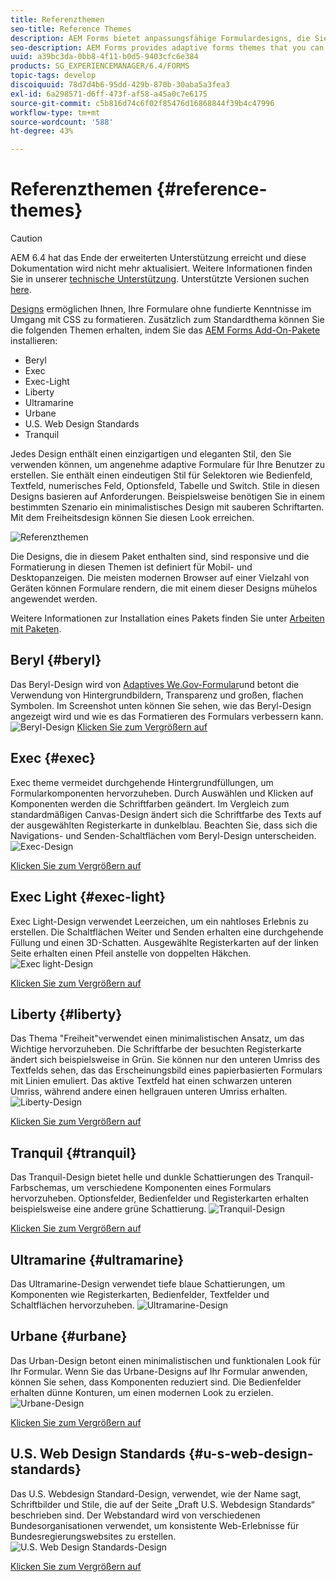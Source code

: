 ```yaml
---
title: Referenzthemen
seo-title: Reference Themes
description: AEM Forms bietet anpassungsfähige Formulardesigns, die Sie von Software Distribution beziehen und zur Gestaltung eines Formulars verwenden können.
seo-description: AEM Forms provides adaptive forms themes that you can get from Software Distribution and use to style a form.
uuid: a39bc3da-0bb8-4f11-b0d5-9403cfc6e384
products: SG_EXPERIENCEMANAGER/6.4/FORMS
topic-tags: develop
discoiquuid: 78d7d4b6-95dd-429b-870b-30aba5a3fea3
exl-id: 6a298571-d6ff-473f-af58-a45a0c7e6175
source-git-commit: c5b816d74c6f02f85476d16868844f39b4c47996
workflow-type: tm+mt
source-wordcount: '588'
ht-degree: 43%

---
```


# Referenzthemen {#reference-themes}

>[!CAUTION]
>
>AEM 6.4 hat das Ende der erweiterten Unterstützung erreicht und diese Dokumentation wird nicht mehr aktualisiert. Weitere Informationen finden Sie in unserer [technische Unterstützung](https://helpx.adobe.com/de/support/programs/eol-matrix.html). Unterstützte Versionen suchen [here](https://experienceleague.adobe.com/docs/?lang=de).

[Designs](/help/forms/using/themes.md) ermöglichen Ihnen, Ihre Formulare ohne fundierte Kenntnisse im Umgang mit CSS zu formatieren. Zusätzlich zum Standardthema können Sie die folgenden Themen erhalten, indem Sie das [AEM Forms Add-On-Pakete](https://experienceleague.adobe.com/docs/experience-manager-release-information/aem-release-updates/forms-updates/aem-forms-releases.html?lang=de) installieren:

* Beryl
* Exec
* Exec-Light
* Liberty
* Ultramarine
* Urbane
* U.S. Web Design Standards
* Tranquil

Jedes Design enthält einen einzigartigen und eleganten Stil, den Sie verwenden können, um angenehme adaptive Formulare für Ihre Benutzer zu erstellen. Sie enthält einen eindeutigen Stil für Selektoren wie Bedienfeld, Textfeld, numerisches Feld, Optionsfeld, Tabelle und Switch. Stile in diesen Designs basieren auf Anforderungen. Beispielsweise benötigen Sie in einem bestimmten Szenario ein minimalistisches Design mit sauberen Schriftarten. Mit dem Freiheitsdesign können Sie diesen Look erreichen.

![Referenzthemen](assets/ref-themes.png)

Die Designs, die in diesem Paket enthalten sind, sind responsive und die Formatierung in diesen Themen ist definiert für Mobil- und Desktopanzeigen. Die meisten modernen Browser auf einer Vielzahl von Geräten können Formulare rendern, die mit einem dieser Designs mühelos angewendet werden.

Weitere Informationen zur Installation eines Pakets finden Sie unter [Arbeiten mit Paketen](/help/sites-administering/package-manager.md).

## Beryl {#beryl}

Das Beryl-Design wird von [Adaptives We.Gov-Formular](/help/forms/using/gov-reference-site-walkthrough.md)und betont die Verwendung von Hintergrundbildern, Transparenz und großen, flachen Symbolen. Im Screenshot unten können Sie sehen, wie das Beryl-Design angezeigt wird und wie es das Formatieren des Formulars verbessern kann.
![Beryl-Design](assets/beryl.png)
[Klicken Sie zum Vergrößern auf](assets/beryl-1.png)

## Exec {#exec}

Exec theme vermeidet durchgehende Hintergrundfüllungen, um Formularkomponenten hervorzuheben. Durch Auswählen und Klicken auf Komponenten werden die Schriftfarben geändert. Im Vergleich zum standardmäßigen Canvas-Design ändert sich die Schriftfarbe des Texts auf der ausgewählten Registerkarte in dunkelblau. Beachten Sie, dass sich die Navigations- und Senden-Schaltflächen vom Beryl-Design unterscheiden.
![Exec-Design](assets/exec.png)

[Klicken Sie zum Vergrößern auf](assets/exec-1.png)

## Exec Light {#exec-light}

Exec Light-Design verwendet Leerzeichen, um ein nahtloses Erlebnis zu erstellen. Die Schaltflächen Weiter und Senden erhalten eine durchgehende Füllung und einen 3D-Schatten. Ausgewählte Registerkarten auf der linken Seite erhalten einen Pfeil anstelle von doppelten Häkchen.
![Exec light-Design](assets/exec-light.png)

[Klicken Sie zum Vergrößern auf](assets/exec-light-1.png)

## Liberty {#liberty}

Das Thema &quot;Freiheit&quot;verwendet einen minimalistischen Ansatz, um das Wichtige hervorzuheben. Die Schriftfarbe der besuchten Registerkarte ändert sich beispielsweise in Grün. Sie können nur den unteren Umriss des Textfelds sehen, das das Erscheinungsbild eines papierbasierten Formulars mit Linien emuliert. Das aktive Textfeld hat einen schwarzen unteren Umriss, während andere einen hellgrauen unteren Umriss erhalten.
![Liberty-Design](assets/liberty.png)

[Klicken Sie zum Vergrößern auf](assets/liberty-1.png)

## Tranquil {#tranquil}

Das Tranquil-Design bietet helle und dunkle Schattierungen des Tranquil-Farbschemas, um verschiedene Komponenten eines Formulars hervorzuheben. Optionsfelder, Bedienfelder und Registerkarten erhalten beispielsweise eine andere grüne Schattierung.
![Tranquil-Design](assets/tranquil.png)

[Klicken Sie zum Vergrößern auf](assets/tranquil-1.png)

## Ultramarine {#ultramarine}

Das Ultramarine-Design verwendet tiefe blaue Schattierungen, um Komponenten wie Registerkarten, Bedienfelder, Textfelder und Schaltflächen hervorzuheben.
![Ultramarine-Design](assets/ultramarine.png)

## Urbane {#urbane}

Das Urban-Design betont einen minimalistischen und funktionalen Look für Ihr Formular. Wenn Sie das Urbane-Designs auf Ihr Formular anwenden, können Sie sehen, dass Komponenten reduziert sind. Die Bedienfelder erhalten dünne Konturen, um einen modernen Look zu erzielen.
![Urbane-Design](assets/urbane.png)

[Klicken Sie zum Vergrößern auf](assets/urbane-1.png)

## U.S. Web Design Standards {#u-s-web-design-standards}

Das U.S. Webdesign Standard-Design, verwendet, wie der Name sagt, Schriftbilder und Stile, die auf der Seite „Draft U.S. Webdesign Standards“ beschrieben sind. Der Webstandard wird von verschiedenen Bundesorganisationen verwendet, um konsistente Web-Erlebnisse für Bundesregierungswebsites zu erstellen.
![U.S. Web Design Standards-Design](assets/us-web-standards.png)

[Klicken Sie zum Vergrößern auf](assets/usgov.png)
